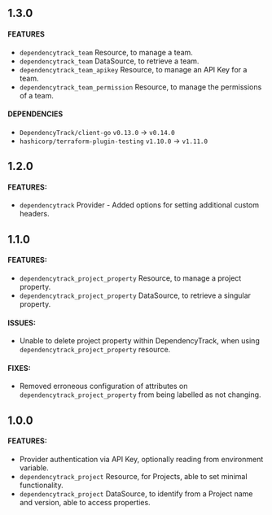 ## 1.3.0

#### FEATURES
- `dependencytrack_team` Resource, to manage a team.
- `dependencytrack_team` DataSource, to retrieve a team.
- `dependencytrack_team_apikey` Resource, to manage an API Key for a team.
- `dependencytrack_team_permission` Resource, to manage the permissions of a team.

#### DEPENDENCIES
- `DependencyTrack/client-go` `v0.13.0` -> `v0.14.0`
- `hashicorp/terraform-plugin-testing` `v1.10.0` -> `v1.11.0`

## 1.2.0

#### FEATURES:
- `dependencytrack` Provider - Added options for setting additional custom headers.

## 1.1.0

#### FEATURES:
- `dependencytrack_project_property` Resource, to manage a project property.
- `dependencytrack_project_property` DataSource, to retrieve a singular property.

#### ISSUES:
- Unable to delete project property within DependencyTrack, when using `dependencytrack_project_property` resource.

#### FIXES:
- Removed erroneous configuration of attributes on `dependencytrack_project_property` from being labelled as not changing.

## 1.0.0

#### FEATURES:
- Provider authentication via API Key, optionally reading from environment variable.
- `dependencytrack_project` Resource, for Projects, able to set minimal functionality.
- `dependencytrack_project` DataSource, to identify from a Project name and version, able to access properties.

